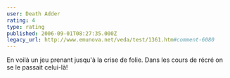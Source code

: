 ```yaml
---
user: Death Adder
rating: 4
type: rating
published: 2006-09-01T08:27:35.000Z
legacy_url: http://www.emunova.net/veda/test/1361.htm#comment-6080
---
```

En voilà un jeu prenant jusqu'à la crise de folie. Dans les cours de récré on se le passait celui-là!